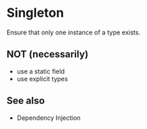 # Singleton

Ensure that only one instance of a type exists.

## NOT (necessarily)
- use a static field
- use explicit types

## See also
- Dependency Injection
